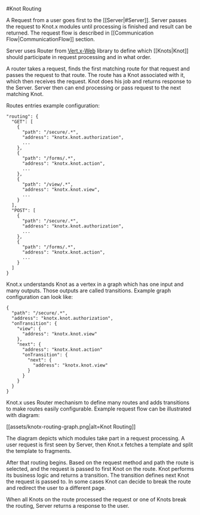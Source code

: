 #Knot Routing

A Request from a user goes first to the [[Server|#Server]]. 
Server passes the request to Knot.x modules until processing is finished and result can be returned. 
The request flow is described in [[Communication Flow|CommunicationFlow]] section.

Server uses Router from [Vert.x-Web](http://vertx.io/docs/vertx-web/java/) library to define which 
[[Knots|Knot]] should participate in request processing and in what order.

A router takes a request, finds the first matching route for that request and passes the 
request to that route. The route has a Knot associated with it, which then receives the request. 
Knot does his job and returns response to the Server. Server then can end processing or pass request 
to the next matching Knot.


Routes entries example configuration:
```
"routing": {
  "GET": [
    {
      "path": "/secure/.*",
      "address": "knotx.knot.authorization",
      ...
    },
    {
      "path": "/forms/.*",
      "address": "knotx.knot.action",
      ...
    },
    {
      "path": "/view/.*",
      "address": "knotx.knot.view",
      ...
    }
  ],
  "POST": [
    {
      "path": "/secure/.*",
      "address": "knotx.knot.authorization",
      ...
    },
    {
      "path": "/forms/.*",
      "address": "knotx.knot.action",
      ...
    }
  ]
}
```
Knot.x understands Knot as a vertex in a graph which has one input and many outputs. Those outputs are
called transitions. Example graph configuration can look like:
```
{
  "path": "/secure/.*",
  "address": "knotx.knot.authorization",
  "onTransition": {
    "view": {
      "address": "knotx.knot.view"
    },
    "next": {
      "address": "knotx.knot.action"
      "onTransition": {
        "next": {
          "address": "knotx.knot.view"
        }
      }
    }
  }
}
```
Knot.x uses Router mechanism to define many routes and adds transitions to make routes easily
configurable. Example request flow can be illustrated with diagram: 

[[assets/knotx-routing-graph.png|alt=Knot Routing]]

The diagram depicts which modules take part in a request processing. A user request is first seen by Server,
then Knot.x fetches a template and split the template to fragments. 

After that routing begins. Based on the request method and path the route is selected, and the request is passed to first Knot on the route.
Knot performs its business logic and returns a transition. The transition defines next Knot the request is passed to.
In some cases Knot can decide to break the route and redirect the user to a different page.

When all Knots on the route processed the request or one of Knots break the routing, Server returns a response to the user.
